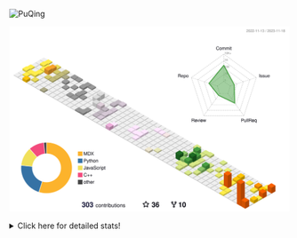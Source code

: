![PuQing](https://user-images.githubusercontent.com/27223114/171565019-9a56fae6-b08b-421f-99db-7e830da42371.png)

![](./profile-3d-contrib/profile-season-animate.svg)

<details>
<summary>Click here for detailed stats!</summary>

<!--START_SECTION:waka-->
![Lines of code](https://img.shields.io/badge/From%20Hello%20World%20I%27ve%20Written-902.9%20thousand%20lines%20of%20code-blue)

**🐱 My GitHub Data** 

> 📦 259.0 kB Used in GitHub's Storage 
 > 
> 🏆 276 Contributions in the Year 2023
 > 
> 🚫 Not Opted to Hire
 > 
> 📜 36 Public Repositories 
 > 
> 🔑 27 Private Repositories 
 > 
**I'm an Early 🐤** 

```text
🌞 Morning                519 commits         ████░░░░░░░░░░░░░░░░░░░░░   15.04 % 
🌆 Daytime                1695 commits        ████████████░░░░░░░░░░░░░   49.13 % 
🌃 Evening                405 commits         ███░░░░░░░░░░░░░░░░░░░░░░   11.74 % 
🌙 Night                  831 commits         ██████░░░░░░░░░░░░░░░░░░░   24.09 % 
```


📊 **This Week I Spent My Time On** 

```text
💬 Programming Languages: 
Markdown                 13 hrs 37 mins      █████████████████████░░░░   85.64 % 
Other                    1 hr 4 mins         ██░░░░░░░░░░░░░░░░░░░░░░░   06.74 % 
YAML                     36 mins             █░░░░░░░░░░░░░░░░░░░░░░░░   03.88 % 
Python                   32 mins             █░░░░░░░░░░░░░░░░░░░░░░░░   03.46 % 
Jupyter Notebook         2 mins              ░░░░░░░░░░░░░░░░░░░░░░░░░   00.24 % 

🔥 Editors: 
Obsidian                 13 hrs 36 mins      █████████████████████░░░░   85.59 % 
VS Code                  2 hrs 17 mins       ████░░░░░░░░░░░░░░░░░░░░░   14.41 % 

💻 Operating System: 
Windows                  14 hrs 34 mins      ███████████████████████░░   91.71 % 
Linux                    1 hr 19 mins        ██░░░░░░░░░░░░░░░░░░░░░░░   08.29 % 
```


<!--END_SECTION:waka-->
</details>

